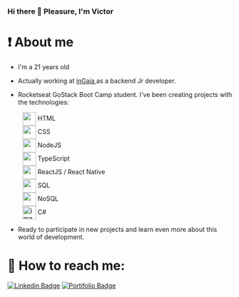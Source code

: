 ### Hi there 👋 Pleasure, I'm Victor

# :exclamation: About me

- I'm a 21 years old
- Actually working at <a href="https://www.ingaia.com.br/"> inGaia </a> as a backend Jr developer.

- Rocketseat GoStack Boot Camp student. I've been creating projects with the technologies:

  <div style='vertical-align:middle; display:inline;margin:10px;'> 
    <img src="https://res.cloudinary.com/mesquini/image/upload/v1594483582/icons/html_gtxlri.png" width=30 style='vertical-align:middle;' />  
    HTML
  </div><br />

  <div style='vertical-align:middle; display:inline;margin:10px;'> 
    <img src="https://res.cloudinary.com/mesquini/image/upload/v1594483581/icons/css_hf6a3n.png" width=30 style='vertical-align:middle;' />  
    CSS
  </div><br />

  <div style='vertical-align:middle; display:inline;margin:10px;'> 
  <img src="https://res.cloudinary.com/mesquini/image/upload/v1594483582/icons/js_gfg0ug.webp" width=30 style='vertical-align:middle;' />  
  NodeJS
  </div><br />

  <div style='vertical-align:middle; display:inline;margin:10px;'> 
  <img src="https://res.cloudinary.com/mesquini/image/upload/v1594483581/icons/ts_jwjjg1.webp" width=30 style='vertical-align:middle;' />  
  TypeScript
  </div><br />

  <div style='vertical-align:middle; display:inline;margin:10px;'> 
  <img src="https://res.cloudinary.com/mesquini/image/upload/v1594483581/icons/reactjs_iu5jty.png" width=30 style='vertical-align:middle;' />  
  ReactJS / React Native
  </div><br />

  <div style='vertical-align:middle; display:inline;margin:10px;'> 
  <img src="https://res.cloudinary.com/mesquini/image/upload/v1594483581/icons/sql_otn3x8.png" width=30 style='vertical-align:middle;' />  
  SQL
  </div><br />

  <div style='vertical-align:middle; display:inline;margin:10px;'> 
  <img src="https://res.cloudinary.com/mesquini/image/upload/v1594483581/icons/nosql_ay9h1i.png" width=30 style='vertical-align:middle;' />  
  NoSQL
  </div><br />

  <div style='vertical-align:middle; display:inline;margin:10px;'> 
  <img src="https://res.cloudinary.com/mesquini/image/upload/v1594483581/icons/c_t2gjkk.png" alt="image" width=30 style='vertical-align:middle;' />  
  C#
  </div><br />

- Ready to participate in new projects and learn even more about this world of development.

# :email: How to reach me:

[![Linkedin Badge](https://img.shields.io/badge/-LinkedIn-blue?style=for-the-badge&logo=appveyor/)](https://www.linkedin.com/in/mesquini/)
[![Portifolio Badge](https://img.shields.io/badge/-portfolio-green?style=for-the-badge&logo=appveyor/)](https://mesquini.github.io/)

<!--
**mesquini/mesquini** is a ✨ _special_ ✨ repository because its `README.md` (this file) appears on your GitHub profile.

Here are some ideas to get you started:

- 🔭 I’m currently working on ...
- 🌱 I’m currently learning ...
- 👯 I’m looking to collaborate on ...
- 🤔 I’m looking for help with ...
- 💬 Ask me about ...
- 📫 How to reach me: ...
- 😄 Pronouns: ...
- ⚡ Fun fact: ...
-->

